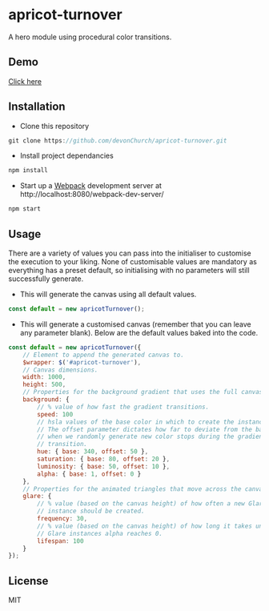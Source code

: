 # apricot-turnover

A hero module using procedural color transitions.

## Demo

[Click here](http://codepen.io/DevonChurch/full/XXNqWE/)

## Installation

- Clone this repository

```javascript
git clone https://github.com/devonChurch/apricot-turnover.git
```

- Install project dependancies

```javascript
npm install
```

- Start up a [Webpack](https://webpack.github.io/docs/webpack-dev-server.html) development server at http://localhost:8080/webpack-dev-server/

```javascript
npm start
```

## Usage

There are a variety of values you can pass into the initialiser to customise the execution to your liking. None of customisable values are mandatory as everything has a preset default,  so initialising with no parameters will still successfully generate.

- This will generate the canvas using all default values.

```javascript
const default = new apricotTurnover();
```

- This will generate a customised canvas (remember that you can leave any parameter blank). Below are the default values baked into the code.

```javascript
const default = new apricotTurnover({
    // Element to append the generated canvas to.
	$wrapper: $('#apricot-turnover'),
    // Canvas dimensions.
	width: 1000,
	height: 500,
    // Properties for the background gradient that uses the full canvas area.
	background: {
        // % value of how fast the gradient transitions.
        speed: 100
        // hsla values of the base color in which to create the instance around.
        // The offset parameter dictates how far to deviate from the base value
        // when we randomly generate new color stops during the gradient
        // transition.
		hue: { base: 340, offset: 50 },
		saturation: { base: 80, offset: 20 },
		luminosity: { base: 50, offset: 10 },
        alpha: { base: 1, offset: 0 }
	},
    // Properties for the animated triangles that move across the canvas.
	glare: {
        // % value (based on the canvas height) of how often a new Glare
        // instance should be created.
        frequency: 30,
        // % value (based on the canvas height) of how long it takes until a
        // Glare instances alpha reaches 0.
        lifespan: 100
    }
});
```

## License

MIT
